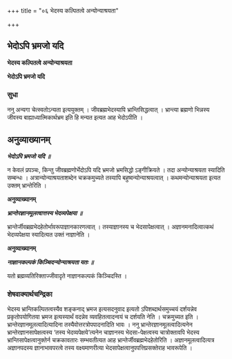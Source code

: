 +++
title = "०६ भेदस्य कल्पितत्वे अन्योन्याश्रयता"

+++


## भेदोऽपि भ्रमजो यदि

**भेदस्य कल्पितत्वे अन्योन्याश्रयता**

**भेदोऽपि भ्रमजो यदि**

### **सुधा**

ननु अन्यगा चेत्स्वतोऽन्यता इत्ययुक्तम् । जीवब्रह्मभेदस्यापि भ्रान्तिसिद्धत्वात् । भ्रान्त्या ब्रह्मणो भिन्नस्य जीवस्य बाह्याध्यात्मिकार्थभ्रम इति हि मन्यत इत्यत आह भेदोऽपीति ।

## **अनुव्याख्यानम्**

***भेदोऽपि भ्रमजो यदि ॥***

न केवलं प्रपञ्चः, किन्तु जीवब्रह्मणोर्भेदोऽपि यदि भ्रमजो भ्रमसिद्धो ऽङ्गीक्रियते । तदा अन्योन्याश्रयता स्यादिति सम्बन्धः । अत्रान्योन्याश्रयताशब्देन चक्रकमुच्यते तस्यापि बहुष्वन्योन्याश्रयत्वात् । कथमन्योन्याश्रयता इत्यत उक्तम् भ्रान्तेरिति ।

**अनुव्याख्यानम्**

***भ्रान्तेरज्ञानमूलत्वात्तस्य भेदव्यपेक्षया ॥***

भ्रान्तेर्जीवब्रह्मभेदहेतोर्भावरूपाज्ञानकारणत्वात् । तस्याज्ञानस्य च भेदसापेक्षत्वात् । अज्ञानमनादित्वात्कथं भेदव्यपेक्षया स्यादित्यत उक्तं नाज्ञानेति ।

**अनुव्याख्यानम्**

***नाज्ञानकल्पकं किञ्चिदन्योन्याश्रयता यतः ॥***

यतो ब्रह्मव्यतिरिक्ताज्जीवादृते नाज्ञानकल्पकं किञ्चिदस्ति ।

### **शेषवाक्यार्थचन्द्रिका**

भेदस्य भ्रान्तिकल्पितत्वस्यैव शङ्कनाद् भ्रमज इत्यसदनुवाद इत्यतो ऽपिशब्दार्थसमुच्चयं दर्शयन्नेव प्रकृतोपयोगितया भ्रमज इत्यस्यार्थं वदन्नेव व्यवहितत्वादन्वयं च दर्शयति नेति । चक्रमुच्यत इति । भ्रान्तेरज्ञानमूलत्वादित्यादिना तस्यैवोत्तरत्रोपपादनादिति भावः । ननु भ्रान्तेरज्ञानमूलत्वादित्यनेन भ्रान्तेरज्ञानसापेक्षत्वस्य ‘तस्य भेदव्यपेक्षये’त्यनेन चाज्ञानस्य भेदसा-पेक्षत्वस्य चात्रोक्तावपि भेदस्य भ्रान्तिसापेक्षत्वानुक्तेर्न चक्रकावतारः सम्भवतीत्यत आह भ्रान्तेर्जीवब्रह्मभेदहेतोरिति । अज्ञानमूलत्वादित्यत्र अज्ञानपदस्य ज्ञानाभावपरत्वे तस्य वक्ष्यमाणरीत्या भेदसापेक्षत्वानुपपत्तिप्रसक्तेराह भावरूपेति ।




